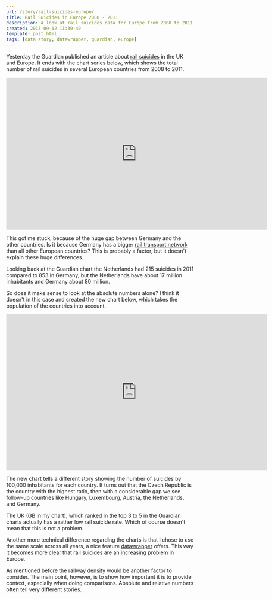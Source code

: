 ```yaml
---
url: /story/rail-suicides-europe/
title: Rail Suicides in Europe 2008 - 2011
description: A look at rail suicides data for Europe from 2008 to 2011 highlighting the importance of relating numbers.
created: 2013-09-12 11:39:40
template: post.html
tags: [data story, datawrapper, guardian, europe]
---
```

Yesterday the Guardian published an article about
[rail suicides](http://www.theguardian.com/news/datablog/2013/sep/11/uk-rail-suicides-decade-data)
in the UK and Europe. It ends with the chart series below, which shows the total
number of rail suicides in several European countries from 2008 to 2011.

<iframe src="http://cf.datawrapper.de/XefBI/1/" frameborder="0" allowtransparency="true" allowfullscreen webkitallowfullscreen mozallowfullscreen oallowfullscreen msallowfullscreen width="700" height="408"></iframe>

This got me stuck, because of the huge gap between Germany and the other
countries. Is it because Germany has a bigger
[rail transport network](https://en.wikipedia.org/wiki/List_of_countries_by_rail_transport_network_size)
than all other European countries? This is probably a factor, but it doesn't
explain these huge differences.

Looking back at the Guardian chart the Netherlands had 215 suicides in 2011
compared to 853 in Germany, but the Netherlands have about 17 million
inhabitants and Germany about 80 million.

So does it make sense to look at the absolute numbers alone? I think it doesn't
in this case and created the new chart below, which takes the population of the
countries into account.

<iframe src="http://cf.datawrapper.de/vTXHj/1/" frameborder="0" allowtransparency="true" allowfullscreen="allowfullscreen" webkitallowfullscreen="webkitallowfullscreen" mozallowfullscreen="mozallowfullscreen" oallowfullscreen="oallowfullscreen" msallowfullscreen="msallowfullscreen" width="700" height="418"></iframe>

The new chart tells a different story showing the number of suicides by 100,000
inhabitants for each country. It turns out that the Czech Republic is the country
with the highest ratio, then with a considerable gap we see follow-up countries
like Hungary, Luxembourg, Austria, the Netherlands, and Germany.

The UK (GB in my chart), which ranked in the top 3 to 5 in the Guardian charts
actually has a rather low rail suicide rate. Which of course doesn't mean that
this is not a problem.

Another more technical difference regarding the charts is that I chose to use
the same scale across all years, a nice feature [datawrapper](http://datawrapper.de/)
offers. This way it becomes more clear that rail suicides are an increasing
problem in Europe.

As mentioned before the railway density would be another factor to consider.
The main point, however, is to show how important it is to provide context,
especially when doing comparisons. Absolute and relative numbers often tell
very different stories.
